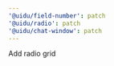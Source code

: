 ```yaml
---
'@uidu/field-number': patch
'@uidu/radio': patch
'@uidu/chat-window': patch
---
```


Add radio grid
